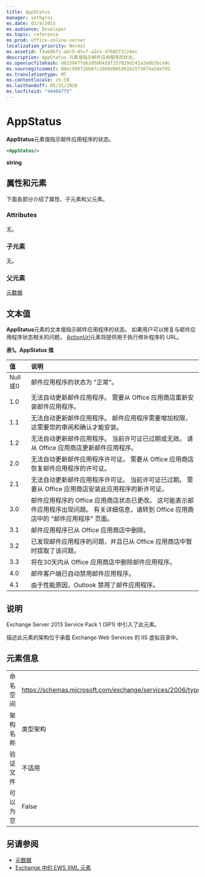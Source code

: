 ```yaml
---
title: AppStatus
manager: sethgros
ms.date: 03/9/2015
ms.audience: Developer
ms.topic: reference
ms.prod: office-online-server
localization_priority: Normal
ms.assetid: f3ab8bf1-abc5-45cf-a2e1-d7602f2c24ec
description: AppStatus 元素值指示邮件应用程序的状态。
ms.openlocfilehash: d833947fd62d500418f257829d241a2e0b3bca9c
ms.sourcegitcommit: 88ec988f2bb67c1866d06b361615f3674a24e795
ms.translationtype: MT
ms.contentlocale: zh-CN
ms.lasthandoff: 05/31/2020
ms.locfileid: "44464775"
---
```

# <a name="appstatus"></a>AppStatus

**AppStatus**元素值指示邮件应用程序的状态。 
  
```XML
<AppStatus/>
```

 **string**
## <a name="attributes-and-elements"></a>属性和元素

下面各部分介绍了属性、子元素和父元素。
  
### <a name="attributes"></a>Attributes

无。
  
### <a name="child-elements"></a>子元素

无。
  
### <a name="parent-elements"></a>父元素

[元数据](metadata-ex15websvcsotherref.md)
  
## <a name="text-value"></a>文本值

**AppStatus**元素的文本值指示邮件应用程序的状态。 如果用户可以修复与邮件应用程序状态相关的问题， [ActionUrl](actionurl.md)元素将提供用于执行修补程序的 URL。 
  
**表1。AppStatus 值**

|**值**|**说明**|
|:-----|:-----|
|Null 或0  <br/> |邮件应用程序的状态为 "正常"。  <br/> |
|1.0  <br/> |无法自动更新邮件应用程序。 需要从 Office 应用商店重新安装邮件应用程序。  <br/> |
|1.1  <br/> |无法自动更新邮件应用程序。 邮件应用程序需要增加权限，这需要您的审阅和确认才能安装。  <br/> |
|1.2  <br/> |无法自动更新邮件应用程序。 当前许可证已过期或无效。 请从 Office 应用商店更新邮件应用程序。  <br/> |
|2.0  <br/> |无法自动更新邮件应用程序许可证。 需要从 Office 应用商店恢复邮件应用程序的许可证。  <br/> |
|2.1  <br/> |无法自动更新邮件应用程序许可证。 当前许可证已过期。 需要从 Office 应用商店安装此应用程序的新许可证。  <br/> |
|3.0  <br/> |邮件应用程序的 Office 应用商店状态已更改。 这可能表示邮件应用程序出现问题。 有关详细信息，请转到 Office 应用商店中的 "邮件应用程序" 页面。  <br/> |
|3.1  <br/> |邮件应用程序已从 Office 应用商店中删除。  <br/> |
|3.2  <br/> |已发现邮件应用程序的问题，并且已从 Office 应用商店中暂时提取了该问题。  <br/> |
|3.3  <br/> |将在30天内从 Office 应用商店中删除邮件应用程序。  <br/> |
|4.0  <br/> |邮件客户端已自动禁用邮件应用程序。  <br/> |
|4.1  <br/> |由于性能原因，Outlook 禁用了邮件应用程序。  <br/> |
   
## <a name="remarks"></a>说明

Exchange Server 2013 Service Pack 1 (SP1) 中引入了此元素。
  
描述此元素的架构位于承载 Exchange Web Services 的 IIS 虚拟目录中。
  
## <a name="element-information"></a>元素信息

|||
|:-----|:-----|
|命名空间  <br/> | https://schemas.microsoft.com/exchange/services/2006/types  <br/> |
|架构名称  <br/> |类型架构  <br/> |
|验证文件  <br/> |不适用  <br/> |
|可以为空  <br/> |False  <br/> |
   
## <a name="see-also"></a>另请参阅

- [元数据](metadata-ex15websvcsotherref.md)
- [Exchange 中的 EWS XML 元素](ews-xml-elements-in-exchange.md)

